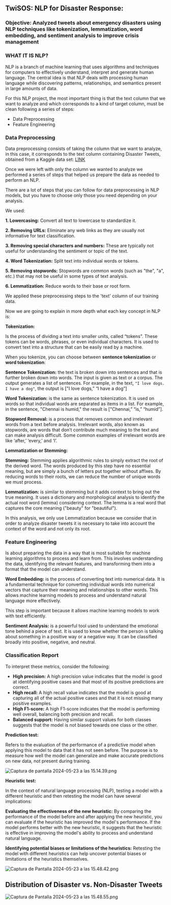 ## TwiSOS: NLP for Disaster Response: 

### Objective: Analyzed tweets about emergency disasters using NLP techniques like tokenization, lemmatization, word embedding, and sentiment analysis to improve crisis management

### WHAT IT IS NLP?

NLP is a branch of machine learning that uses algorithms and techniques for computers to effectively understand, interpret and generate human language. 
The central idea is that NLP deals with processing human language while discovering patterns, relationships, and semantics present in large amounts of data.

For this NLP project, the most important thing is that the text column that we want to analyze and which corresponds to a kind of target column, must be clean following a series of steps:
- Data Preprocessing
- Feature Engineering

### Data Preprocessing

Data preprocessing consists of taking the column that we want to analyze, in this case, it corresponds to the text column containing Disaster Tweets, obtained from a Kaggle data set: [LINK](https://www.kaggle.com/competitions/nlp-getting-started)

Once we were left with only the column we wanted to analyze we performed a series of steps that helped us prepare the data as needed to perform an NLP.

There are a lot of steps that you can follow for data preprocessing in NLP models, but you have to choose only those you need depending on your analysis.

We used:

**1. Lowercasing:** Convert all text to lowercase to standardize it.

**2. Removing URLs:** Eliminate any web links as they are usually not informative for text classification.

**3. Removing special characters and numbers:** These are typically not useful for understanding the sentiment or topic of the text.

**4. Word Tokenization:** Split text into individual words or tokens.

**5. Removing stopwords:** Stopwords are common words (such as "the", "a", etc.) that may not be useful in some types of text analysis.

**6. Lemmatization:** Reduce words to their base or root form.

We applied these preprocessing steps to the 'text' column of our training data.

Now we are going to explain in more depth what each key concept in NLP is:

**Tokenization:** 

Is the process of dividing a text into smaller units, called “tokens”. These tokens can be words, phrases, or even individual characters. It is used to convert text into a structure that can be easily read by a machine.

When you tokenize, you can choose between **sentence tokenization** or **word tokenization**: 

**Sentence Tokenization:** the text is broken down into sentences and that is further broken down into words. The input is given as text or a corpus. The output generates a list of sentences. For example, in the text, `"I love dogs. I have a dog"`, the output is ["I love dogs,” “I have a dog”]

**Word Tokenization:** is the same as sentence tokenization. It is used on words so that individual words are separated as items in a list. For example, in the sentence, "Chennai is humid," the result is ["Chennai,” “is,” “humid”].

**Stopword Removal:** is a process that removes common and irrelevant words from a text before analysis. Irrelevant words, also known as stopwords, are words that don’t contribute much meaning to the text and can make analysis difficult. Some common examples of irrelevant words are like ‘after,’ ‘every,’ and ‘I’.

**Lemmatization or Stemming:**

**Stemming:** Stemming applies algorithmic rules to simply extract the root of the derived word. The words produced by this step have no essential meaning, but are simply a bunch of letters put together without affixes. By reducing words to their roots, we can reduce the number of unique words we must process.

**Lemmatization:** is similar to stemming but it adds context to bring out the true meaning. It uses a dictionary and morphological analysis to identify the actual root word (lemma) considering context. The lemma is a real word that captures the core meaning ("beauty" for "beautiful").

In this analysis, we only use Lemmatization because we consider that in order to analyze disaster tweets it is necessary to take into account the context of the word and not only its root.

### Feature Engineering

Is about preparing the data in a way that is most suitable for machine learning algorithms to process and learn from. This involves understanding the data, identifying the relevant features, and transforming them into a format that the model can understand.

**Word Embedding:** is the process of converting text into numerical data. It is a fundamental technique for converting individual words into numerical vectors that capture their meaning and relationships to other words. This allows machine learning models to process and understand natural language more effectively.

This step is important because it allows machine learning models to work with text efficiently.

**Sentiment Analysis:** is a powerful tool used to understand the emotional tone behind a piece of text. It is used to know whether the person is talking about something in a positive way or a negative way. It can be classified broadly into positive, negative, and neutral.

### Classification Report

To interpret these metrics, consider the following:

- **High precision:** A high precision value indicates that the model is good at identifying positive cases and that most of its positive predictions are correct.
- **High recall:** A high recall value indicates that the model is good at capturing all of the actual positive cases and that it is not missing many positive examples.
- **High F1-score:** A high F1-score indicates that the model is performing well overall, balancing both precision and recall.
- **Balanced support:** Having similar support values for both classes suggests that the model is not biased towards one class or the other.

**Prediction test:** 

Refers to the evaluation of the performance of a predictive model when applying this model to data that it has not seen before. The purpose is to measure how well the model can generalize and make accurate predictions on new data, not present during training.

![Captura de pantalla 2024-05-23 a las 15.14.39.png](https://prod-files-secure.s3.us-west-2.amazonaws.com/7a7030ea-65a2-4ae4-9bb3-8bccb7fa2279/55e93274-19b2-4ea9-8c91-445d01ebcc8c/Captura_de_pantalla_2024-05-23_a_las_15.14.39.png)

**Heuristic test:** 

In the context of natural language processing (NLP), testing a model with a different heuristic and then retesting the model can have several implications:

**Evaluating the effectiveness of the new heuristic:** By comparing the performance of the model before and after applying the new heuristic, you can evaluate if the heuristic has improved the model's performance. If the model performs better with the new heuristic, it suggests that the heuristic is effective in improving the model's ability to process and understand natural language.

**Identifying potential biases or limitations of the heuristics:** Retesting the model with different heuristics can help uncover potential biases or limitations of the heuristics themselves.

![Captura de Pantalla 2024-05-23 a las 15.48.42.png](https://prod-files-secure.s3.us-west-2.amazonaws.com/7a7030ea-65a2-4ae4-9bb3-8bccb7fa2279/55cb2fc3-3bb3-47bf-b7e1-760dadce2a3f/Captura_de_Pantalla_2024-05-23_a_las_15.48.42.png)

## **Distribution of Disaster vs. Non-Disaster Tweets**

![Captura de Pantalla 2024-05-23 a las 15.48.55.png](https://prod-files-secure.s3.us-west-2.amazonaws.com/7a7030ea-65a2-4ae4-9bb3-8bccb7fa2279/d377fc71-b86a-4b3c-837c-0906afd59d83/Captura_de_Pantalla_2024-05-23_a_las_15.48.55.png)
